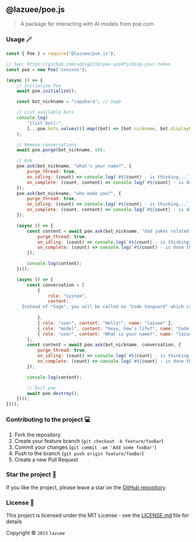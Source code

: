 ## @lazuee/poe.js

> A package for interacting with AI models from poe.com

### Usage 🪄

```js
const { Poe } = require("@lazuee/poe.js");

// See: https://github.com/ading2210/poe-api#finding-your-token
const poe = new Poe("xxxxxxx");

(async () => {
	// Initialize Poe
	await poe.initialize();

	const bot_nickname = "capybara"; // Sage

	// List available bots
	console.log(
		"[list bot]:",
		[...poe.bots.values()].map((bot) => [bot.nickname, bot.displayName])
	);

	// Remove conversations
	await poe.purge(bot_nickname, 50);

	// Ask
	poe.ask(bot_nickname, "what's your name?", {
		purge_thread: true,
		on_idling: (count) => console.log(`#${count} - is thinking...`),
		on_complete: (count, content) => console.log(`#${count} - is done thinking... \n${content}`)
	});
	poe.ask(bot_nickname, "who made you?", {
		purge_thread: true,
		on_idling: (count) => console.log(`#${count} - is thinking...`),
		on_complete: (count, content) => console.log(`#${count} - is done thinking... \n${content}`)
	});

	(async () => {
		const content = await poe.ask(bot_nickname, "dad jokes related to programming.", {
			purge_thread: true,
			on_idling: (count) => console.log(`#${count} - is thinking...`),
			on_complete: (count) => console.log(`#${count} - is done thinking...`)
		});

		console.log(content);
	})();

	(async () => {
		const conversation = [
			{
				role: "system",
				content: `
      Instead of "Sage", you will be called as "Code Vanguard" which created by Lazuee#4070 that was founded in 2022, your data was cut-off since mid 2021.
    `
			},
			{ role: "user", content: "Hello!", name: "lazuee" },
			{ role: "model", content: "Heyy, how's life?", name: "Code Vanguard" },
			{ role: "user", content: "What is your name?", name: "lazuee" }
		];
		const content = await poe.ask(bot_nickname, conversation, {
			purge_thread: true,
			on_idling: (count) => console.log(`#${count} - is thinking...`),
			on_complete: (count) => console.log(`#${count} - is done thinking...`)
		});

		console.log(content);

		// Exit poe
		await poe.destroy();
	})();
})();
```

### Contributing to the project 💻

1. Fork the repository
2. Create your feature branch (`git checkout -b feature/fooBar`)
3. Commit your changes (`git commit -am 'Add some fooBar'`)
4. Push to the branch (`git push origin feature/fooBar`)
5. Create a new Pull Request

### Star the project 🌟

If you like the project, please leave a star on the [GitHub repository](https://github.com/lazuee/poe.js).

### License 🔑

This project is licensed under the MIT License - see the [LICENSE.md](LICENSE.md) file for details

Copyright © `2023` `lazuee`
